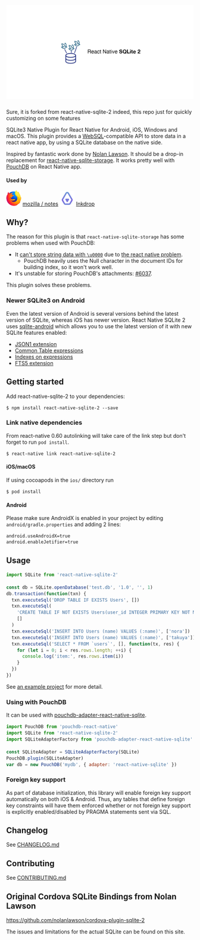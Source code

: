 # <img src="./docs/cover.png" alt="React Native SQLite 2" aria-label="React Native SQLite 2" />

Sure, it is forked from react-native-sqlite-2 indeed, this repo just for quickly customizing on some features

SQLite3 Native Plugin for React Native for Android, iOS, Windows and macOS.
This plugin provides a [WebSQL](http://www.w3.org/TR/webdatabase/)-compatible API to store data in a react native app, by using a SQLite database on the native side.

Inspired by fantastic work done by [Nolan Lawson](https://github.com/nolanlawson/cordova-plugin-sqlite-2).
It should be a drop-in replacement for [react-native-sqlite-storage](https://github.com/andpor/react-native-sqlite-storage).
It works pretty well with [PouchDB](https://github.com/stockulus/pouchdb-react-native) on React Native app.

#### Used by

<img src="docs/firefox-logo.png" width="40" /> [mozilla / notes](https://github.com/mozilla/notes)
<img src="docs/inkdrop-logo.png" width="40" /> [Inkdrop](https://www.inkdrop.app/)

## Why?

The reason for this plugin is that `react-native-sqlite-storage` has some problems when used with PouchDB:

- It [can't store string data with `\u0000`](https://github.com/andpor/react-native-sqlite-storage/issues/107) due to [the react native problem](https://github.com/facebook/react-native/issues/12731).
  - PouchDB heavily uses the Null character in the document IDs for building index, so it won't work well.
- It's unstable for storing PouchDB's attachments: [#6037](https://github.com/pouchdb/pouchdb/issues/6037).

This plugin solves these problems.

### Newer SQLite3 on Android

Even the latest version of Android is several versions behind the latest version of SQLite, whereas iOS has newer version.
React Native SQLite 2 uses [sqlite-android](https://github.com/requery/sqlite-android) which allows you to use the latest version of it with new SQLite features enabled:

- [JSON1 extension](https://www.sqlite.org/json1.html)
- [Common Table expressions](https://www.sqlite.org/lang_with.html)
- [Indexes on expressions](https://www.sqlite.org/expridx.html)
- [FTS5 extension](https://sqlite.org/fts5.html)

## Getting started

Add react-native-sqlite-2 to your dependencies:

```shell
$ npm install react-native-sqlite-2 --save
```

### Link native dependencies

From react-native 0.60 autolinking will take care of the link step but don't forget to run `pod install`.

```shell
$ react-native link react-native-sqlite-2
```

#### iOS/macOS

If using cocoapods in the `ios/` directory run

```shell
$ pod install
```

#### Android

Please make sure AndroidX is enabled in your project by editing `android/gradle.properties` and adding 2 lines:

```
android.useAndroidX=true
android.enableJetifier=true
```

## Usage

```javascript
import SQLite from 'react-native-sqlite-2'

const db = SQLite.openDatabase('test.db', '1.0', '', 1)
db.transaction(function(txn) {
  txn.executeSql('DROP TABLE IF EXISTS Users', [])
  txn.executeSql(
    'CREATE TABLE IF NOT EXISTS Users(user_id INTEGER PRIMARY KEY NOT NULL, name VARCHAR(30))',
    []
  )
  txn.executeSql('INSERT INTO Users (name) VALUES (:name)', ['nora'])
  txn.executeSql('INSERT INTO Users (name) VALUES (:name)', ['takuya'])
  txn.executeSql('SELECT * FROM `users`', [], function(tx, res) {
    for (let i = 0; i < res.rows.length; ++i) {
      console.log('item:', res.rows.item(i))
    }
  })
})
```

See [an example project](/example/) for more detail.

### Using with PouchDB

It can be used with [pouchdb-adapter-react-native-sqlite](https://github.com/craftzdog/pouchdb-adapter-react-native-sqlite).

```javascript
import PouchDB from 'pouchdb-react-native'
import SQLite from 'react-native-sqlite-2'
import SQLiteAdapterFactory from 'pouchdb-adapter-react-native-sqlite'

const SQLiteAdapter = SQLiteAdapterFactory(SQLite)
PouchDB.plugin(SQLiteAdapter)
var db = new PouchDB('mydb', { adapter: 'react-native-sqlite' })
```

### Foreign key support

As part of database initialization, this library will enable foreign key support automatically on both iOS & Android. Thus, any tables that define foreign key constraints will have them enforced whether or not foreign key support is explicitly enabled/disabled by PRAGMA statements sent via SQL.

## Changelog

See [CHANGELOG.md](./CHANGELOG.md)

## Contributing

See [CONTRIBUTING.md](./CONTRIBUTING.md)

## Original Cordova SQLite Bindings from Nolan Lawson

https://github.com/nolanlawson/cordova-plugin-sqlite-2

The issues and limitations for the actual SQLite can be found on this site.
